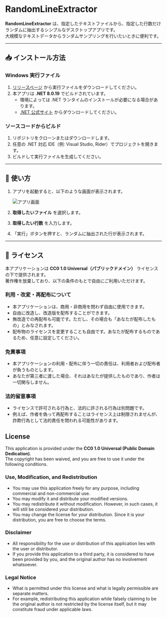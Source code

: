 # RandomLineExtractor

**RandomLineExtractor** は、指定したテキストファイルから、指定した行数だけランダムに抽出するシンプルなデスクトップアプリです。  
大規模なテキストデータからランダムサンプリングを行いたいときに便利です。

---

## 📥 インストール方法

### Windows 実行ファイル
1. [リリースページ](/releases) から実行ファイルをダウンロードしてください。  
2. 本アプリは **.NET 8.0.19** でビルドされています。  
   - 環境によっては .NET ランタイムのインストールが必要になる場合があります。  
   - [.NET 公式サイト](https://dotnet.microsoft.com/ja-jp/download/dotnet/8.0) からダウンロードしてください。

### ソースコードからビルド
1. リポジトリをクローンまたはダウンロードします。  
2. 任意の .NET 対応 IDE（例: Visual Studio, Rider）でプロジェクトを開きます。  
3. ビルドして実行ファイルを生成してください。

---

## 🚀 使い方

1. アプリを起動すると、以下のような画面が表示されます。  

   <img src="https://tkvier.github.io/resource/RandomLineExtractor/ss01.jpg" alt="アプリ画面">

2. **取得したいファイル** を選択します。  
3. **取得したい行数** を入力します。  
4. 「実行」ボタンを押すと、ランダムに抽出された行が表示されます。

---

## 📄 ライセンス

本アプリケーションは **CC0 1.0 Universal（パブリックドメイン）** ライセンスの下で提供されます。  
著作権を放棄しており、以下の条件のもとで自由にご利用いただけます。

### 利用・改変・再配布について
- 本アプリケーションは、商用・非商用を問わず自由に使用できます。  
- 自由に改造し、改造版を配布することができます。  
- 無改造での再配布も可能です。ただし、その場合も「あなたが配布したもの」とみなされます。  
- 配布物のライセンスを変更することも自由です。あなたが配布するものであるため、任意に設定してください。

### 免責事項
- 本アプリケーションの利用・配布に伴う一切の責任は、利用者および配布者が負うものとします。  
- あなたが第三者に渡した場合、それはあなたが提供したものであり、作者は一切関与しません。  

### 法的留意事項
- ライセンスで許可される行為と、法的に許される行為は別問題です。  
- 例えば、作者を偽って再配布することはライセンス上は制限されませんが、詐欺行為として法的責任を問われる可能性があります。

## License

This application is provided under the **CC0 1.0 Universal (Public Domain Dedication)**.  
The copyright has been waived, and you are free to use it under the following conditions.

### Use, Modification, and Redistribution
- You may use this application freely for any purpose, including commercial and non-commercial use.  
- You may modify it and distribute your modified versions.  
- You may redistribute it without modification. However, in such cases, it will still be considered *your* distribution.  
- You may change the license for your distribution. Since it is your distribution, you are free to choose the terms.

### Disclaimer
- All responsibility for the use or distribution of this application lies with the user or distributor.  
- If you provide this application to a third party, it is considered to have been provided by you, and the original author has no involvement whatsoever.

### Legal Notice
- What is permitted under this license and what is legally permissible are separate matters.  
- For example, redistributing this application while falsely claiming to be the original author is not restricted by the license itself, but it may constitute fraud under applicable laws.